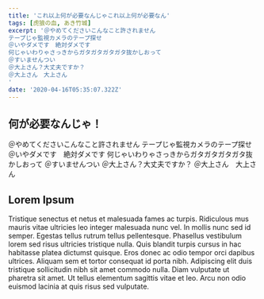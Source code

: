 ```yaml
---
title: 'これ以上何が必要なんじゃこれ以上何が必要なん'
tags: [虎狼の血, あき竹城]
excerpt: '＠やめてくださいこんなこと許されません
テープじゃ監視カメラのテープ探せ 
＠いやダメです　絶対ダメです
何じゃいわりゃさっきからガタガタガタガタ抜かしおって
＠すいませんつい
＠大上さん？大丈夫ですか？
＠大上さん　大上さん
'
date: '2020-04-16T05:35:07.322Z'
---
```


## 何が必要なんじゃ！

＠やめてくださいこんなこと許されません
テープじゃ監視カメラのテープ探せ 
＠いやダメです　絶対ダメです
何じゃいわりゃさっきからガタガタガタガタ抜かしおって
＠すいませんつい
＠大上さん？大丈夫ですか？
＠大上さん　大上さん

## Lorem Ipsum

Tristique senectus et netus et malesuada fames ac turpis. Ridiculous mus mauris vitae ultricies leo integer malesuada nunc vel. In mollis nunc sed id semper. Egestas tellus rutrum tellus pellentesque. Phasellus vestibulum lorem sed risus ultricies tristique nulla. Quis blandit turpis cursus in hac habitasse platea dictumst quisque. Eros donec ac odio tempor orci dapibus ultrices. Aliquam sem et tortor consequat id porta nibh. Adipiscing elit duis tristique sollicitudin nibh sit amet commodo nulla. Diam vulputate ut pharetra sit amet. Ut tellus elementum sagittis vitae et leo. Arcu non odio euismod lacinia at quis risus sed vulputate.
